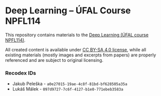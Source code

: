 # Deep Learning – ÚFAL Course NPFL114

This repository contains materials to the
[Deep Learning (ÚFAL course NPFL114)](http://ufal.mff.cuni.cz/courses/npfl114).

All created content is available under
[CC BY-SA 4.0 license](https://creativecommons.org/licenses/by-sa/4.0/),
while all existing materials (mostly images and excerpts from papers) are
properly referenced and are subject to original licensing.

### Recodex IDs
- Jakub Peleška - `a0e27015-19ae-4c8f-81bd-bf628505a35a`
- Lukáš Málek - `097d9727-7c6f-4127-b1e0-771ebeb3583a`
